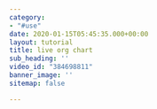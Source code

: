 ```yaml
---
category:
- "#use"
date: 2020-01-15T05:45:35.000+00:00
layout: tutorial
title: live org chart
sub_heading: ''
video_id: "384698811"
banner_image: ''
sitemap: false

---
```

